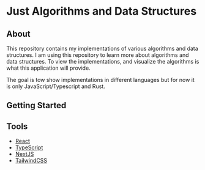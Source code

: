 # Just Algorithms and Data Structures

## About

This repository contains my implementations of various algorithms and data structures. I am using this repository to learn more about algorithms and data structures.
To view the implementations, and visualize the algorithms is what this application will provide.

The goal is tow show implementations in different languages but for now it is only JavaScript/Typescript and Rust.

## Getting Started

## Tools

- [React](https://reactjs.org/)
- [TypeScript](https://www.typescriptlang.org/)
- [NextJS](https://nextjs.org/)
- [TailwindCSS](https://tailwindcss.com/)
